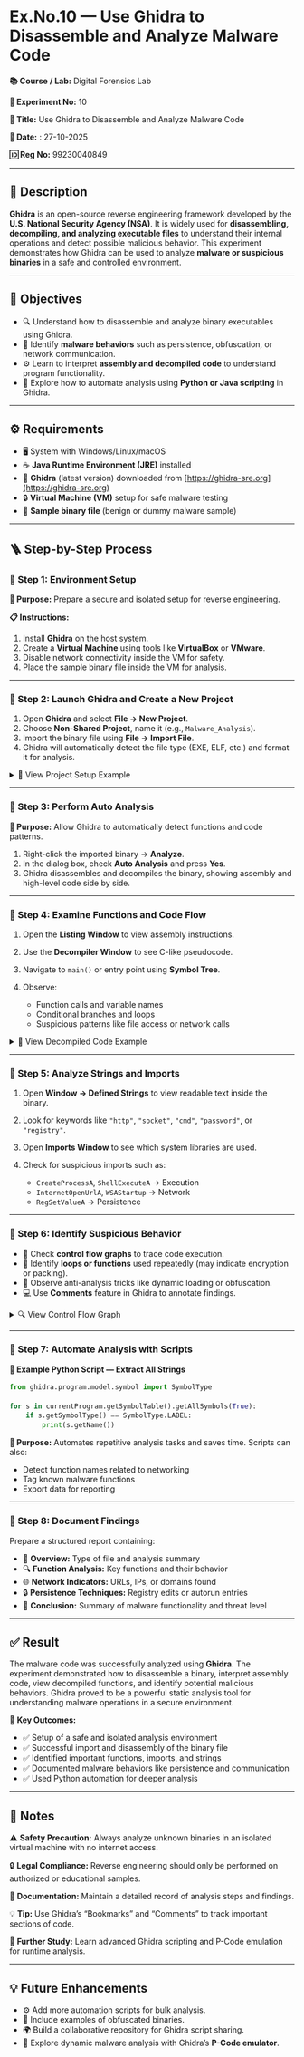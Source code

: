 
# **Ex.No.10 — Use Ghidra to Disassemble and Analyze Malware Code**

**📚 Course / Lab:** Digital Forensics Lab

**🧾 Experiment No:** 10

**📝 Title:** Use Ghidra to Disassemble and Analyze Malware Code

**📅 Date:** : 27-10-2025

**🆔 Reg No:** 99230040849

---

## 📘 **Description**

**Ghidra** is an open-source reverse engineering framework developed by the **U.S. National Security Agency (NSA)**.
It is widely used for **disassembling, decompiling, and analyzing executable files** to understand their internal operations and detect possible malicious behavior.
This experiment demonstrates how Ghidra can be used to analyze **malware or suspicious binaries** in a safe and controlled environment.

---

## 🎯 **Objectives**

* 🔍 Understand how to disassemble and analyze binary executables using Ghidra.
* 🧠 Identify **malware behaviors** such as persistence, obfuscation, or network communication.
* ⚙️ Learn to interpret **assembly and decompiled code** to understand program functionality.
* 🧩 Explore how to automate analysis using **Python or Java scripting** in Ghidra.

---

## ⚙️ **Requirements**

* 🖥️ System with Windows/Linux/macOS
* ☕ **Java Runtime Environment (JRE)** installed
* 🧰 **Ghidra** (latest version) downloaded from [https://ghidra-sre.org](https://ghidra-sre.org)
* 🔒 **Virtual Machine (VM)** setup for safe malware testing
* 🧱 **Sample binary file** (benign or dummy malware sample)

---

## 🪜 **Step-by-Step Process**

### 🔹 Step 1: Environment Setup

**🎯 Purpose:** Prepare a secure and isolated setup for reverse engineering.

**📋 Instructions:**

1. Install **Ghidra** on the host system.
2. Create a **Virtual Machine** using tools like **VirtualBox** or **VMware**.
3. Disable network connectivity inside the VM for safety.
4. Place the sample binary file inside the VM for analysis.

---

### 🔹 Step 2: Launch Ghidra and Create a New Project

1. Open **Ghidra** and select **File → New Project**.
2. Choose **Non-Shared Project**, name it (e.g., `Malware_Analysis`).
3. Import the binary file using **File → Import File**.
4. Ghidra will automatically detect the file type (EXE, ELF, etc.) and format it for analysis.

<details>
<summary>📸 View Project Setup Example</summary>
<br>
<p align="center">
  <img width="700" alt="Ghidra project setup" src="https://github.com/baddiputi/Digital-Forensic-Lab-Exercises/blob/main/images/10.1.png" />
</p>
</details>

---

### 🔹 Step 3: Perform Auto Analysis

**🎯 Purpose:** Allow Ghidra to automatically detect functions and code patterns.

1. Right-click the imported binary → **Analyze**.
2. In the dialog box, check **Auto Analysis** and press **Yes**.
3. Ghidra disassembles and decompiles the binary, showing assembly and high-level code side by side.

---

### 🔹 Step 4: Examine Functions and Code Flow

1. Open the **Listing Window** to view assembly instructions.
2. Use the **Decompiler Window** to see C-like pseudocode.
3. Navigate to `main()` or entry point using **Symbol Tree**.
4. Observe:

   * Function calls and variable names
   * Conditional branches and loops
   * Suspicious patterns like file access or network calls

<details>
<summary>🧩 View Decompiled Code Example</summary>
<br>
<p align="center">
  <img width="700" alt="Decompiler view example" src="https://github.com/baddiputi/Digital-Forensic-Lab-Exercises/blob/main/images/10.2.png" />
</p>
</details>

---

### 🔹 Step 5: Analyze Strings and Imports

1. Open **Window → Defined Strings** to view readable text inside the binary.
2. Look for keywords like `"http"`, `"socket"`, `"cmd"`, `"password"`, or `"registry"`.
3. Open **Imports Window** to see which system libraries are used.
4. Check for suspicious imports such as:

   * `CreateProcessA`, `ShellExecuteA` → Execution
   * `InternetOpenUrlA`, `WSAStartup` → Network
   * `RegSetValueA` → Persistence

---

### 🔹 Step 6: Identify Suspicious Behavior

* 🧬 Check **control flow graphs** to trace code execution.
* 🔁 Identify **loops or functions** used repeatedly (may indicate encryption or packing).
* 🧱 Observe anti-analysis tricks like dynamic loading or obfuscation.
* 💻 Use **Comments** feature in Ghidra to annotate findings.

<details>
<summary>🔍 View Control Flow Graph</summary>
<br>
<p align="center">
  <img width="700" alt="Control flow graph" src="https://github.com/baddiputi/Digital-Forensic-Lab-Exercises/blob/main/images/10.3.png" />
</p>
</details>

---

### 🔹 Step 7: Automate Analysis with Scripts

**📜 Example Python Script — Extract All Strings**

```python
from ghidra.program.model.symbol import SymbolType

for s in currentProgram.getSymbolTable().getAllSymbols(True):
    if s.getSymbolType() == SymbolType.LABEL:
        print(s.getName())
```

**🎯 Purpose:** Automates repetitive analysis tasks and saves time.
Scripts can also:

* Detect function names related to networking
* Tag known malware functions
* Export data for reporting

---

### 🔹 Step 8: Document Findings

Prepare a structured report containing:

* 🧩 **Overview:** Type of file and analysis summary
* 🔍 **Function Analysis:** Key functions and their behavior
* 🌐 **Network Indicators:** URLs, IPs, or domains found
* 🔒 **Persistence Techniques:** Registry edits or autorun entries
* 🧠 **Conclusion:** Summary of malware functionality and threat level

---

## ✅ **Result**

The malware code was successfully analyzed using **Ghidra**.
The experiment demonstrated how to disassemble a binary, interpret assembly code, view decompiled functions, and identify potential malicious behaviors.
Ghidra proved to be a powerful static analysis tool for understanding malware operations in a secure environment.

🎯 **Key Outcomes:**

* ✅ Setup of a safe and isolated analysis environment
* ✅ Successful import and disassembly of the binary file
* ✅ Identified important functions, imports, and strings
* ✅ Documented malware behaviors like persistence and communication
* ✅ Used Python automation for deeper analysis

---

## 📝 **Notes**

⚠️ **Safety Precaution:** Always analyze unknown binaries in an isolated virtual machine with no internet access. 

🔒 **Legal Compliance:** Reverse engineering should only be performed on authorized or educational samples.

🧠 **Documentation:** Maintain a detailed record of analysis steps and findings.

💡 **Tip:** Use Ghidra’s “Bookmarks” and “Comments” to track important sections of code.

📘 **Further Study:** Learn advanced Ghidra scripting and P-Code emulation for runtime analysis.

---

## 💡 **Future Enhancements**

* ⚙️ Add more automation scripts for bulk analysis.
* 🧩 Include examples of obfuscated binaries.
* 🌍 Build a collaborative repository for Ghidra script sharing.
* 🔬 Explore dynamic malware analysis with Ghidra’s **P-Code emulator**.

